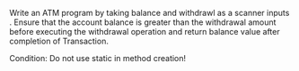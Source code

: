 Write an ATM program by taking balance and withdrawl as a scanner inputs . Ensure that the account balance is greater than the withdrawal amount before executing the withdrawal operation and return balance value after completion of Transaction.

Condition: Do not use static in method creation!
